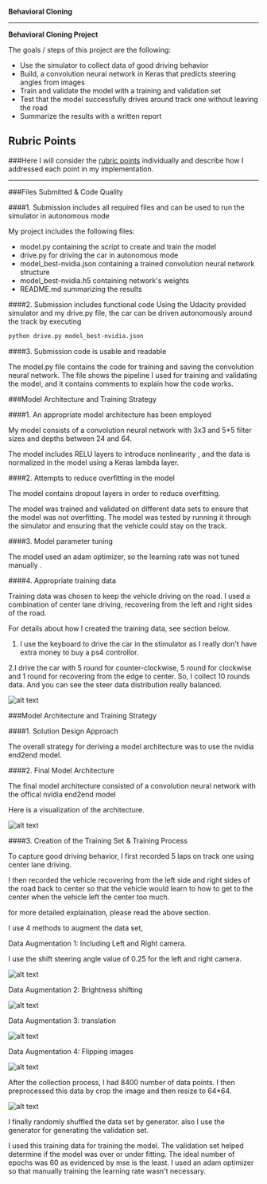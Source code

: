 **Behavioral Cloning** 

---

**Behavioral Cloning Project**

The goals / steps of this project are the following:
* Use the simulator to collect data of good driving behavior
* Build, a convolution neural network in Keras that predicts steering angles from images
* Train and validate the model with a training and validation set
* Test that the model successfully drives around track one without leaving the road
* Summarize the results with a written report


[//]: # (Image References)

[image0]: ./examples/steering_distribution.png "steering distribution"
[image1]: ./examples/nvidia_model.png "Model Visualization"
[image2]: ./examples/aug1.png "including left and right cameras"
[image3]: ./examples/aug2.png "brightness"
[image4]: ./examples/aug3.png "translation"
[image5]: ./examples/aug4.png "flip"
[image6]: ./examples/aug5.png "crop and resize"

## Rubric Points
###Here I will consider the [rubric points](https://review.udacity.com/#!/rubrics/432/view) individually and describe how I addressed each point in my implementation.  

---
###Files Submitted & Code Quality

####1. Submission includes all required files and can be used to run the simulator in autonomous mode

My project includes the following files:
* model.py containing the script to create and train the model
* drive.py for driving the car in autonomous mode
* model_best-nvidia.json containing a trained convolution neural network structure
* model_best-nvidia.h5 containing network's weights
* README.md summarizing the results

####2. Submission includes functional code
Using the Udacity provided simulator and my drive.py file, the car can be driven autonomously around the track by executing 
```sh
python drive.py model_best-nvidia.json
```

####3. Submission code is usable and readable

The model.py file contains the code for training and saving the convolution neural network. The file shows the pipeline I used for training and validating the model, and it contains comments to explain how the code works.

###Model Architecture and Training Strategy

####1. An appropriate model architecture has been employed

My model consists of a convolution neural network with 3x3 and 5*5 filter sizes and depths between 24 and 64. 

The model includes RELU layers to introduce nonlinearity , and the data is normalized in the model using a Keras lambda layer. 

####2. Attempts to reduce overfitting in the model

The model contains dropout layers in order to reduce overfitting. 

The model was trained and validated on different data sets to ensure that the model was not overfitting. The model was tested by running it through the simulator and ensuring that the vehicle could stay on the track.

####3. Model parameter tuning

The model used an adam optimizer, so the learning rate was not tuned manually .

####4. Appropriate training data

Training data was chosen to keep the vehicle driving on the road. I used a combination of center lane driving, recovering from the left and right sides of the road. 

For details about how I created the training data, see section below.

1. I use the keyboard to drive the car in the stimulator as I really don't have extra money to buy a ps4 controllor.

2.I drive the car with 5 round for counter-clockwise, 5 round for clockwise and 1 round for recovering from the edge to center. So, I collect 10 rounds data. And you can see the steer data distribution really balanced.

![alt text][image0]



###Model Architecture and Training Strategy

####1. Solution Design Approach

The overall strategy for deriving a model architecture was to use the nvidia end2end model.

####2. Final Model Architecture

The final model architecture consisted of a convolution neural network with the offical nvidia end2end model

Here is a visualization of the architecture.

![alt text][image1]

####3. Creation of the Training Set & Training Process

To capture good driving behavior, I first recorded 5 laps on track one using center lane driving. 

I then recorded the vehicle recovering from the left side and right sides of the road back to center so that the vehicle would learn to how to get to the center when the vehicle left the center too much.

for more detailed explaination, please read the above section.

I use 4 methods to augment the data set,

Data Augmentation 1: Including Left and Right camera. 

I use the shift steering angle value of 0.25 for the left and right camera.

![alt text][image2]

Data Augmentation 2: Brightness shifting

![alt text][image3]

Data Augmentation 3: translation

![alt text][image4]

Data Augmentation 4: Flipping images

![alt text][image5]

After the collection process, I had 8400 number of data points. I then preprocessed this data by crop the image and then resize to 64*64.

![alt text][image6]


I finally randomly shuffled the data set by generator. also I use the generator for generating the validation set.

I used this training data for training the model. The validation set helped determine if the model was over or under fitting. The ideal number of epochs was 60 as evidenced by mse is the least. I used an adam optimizer so that manually training the learning rate wasn't necessary.

